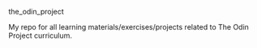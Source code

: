 the_odin_project

My repo for all learning materials/exercises/projects related to The Odin Project curriculum.